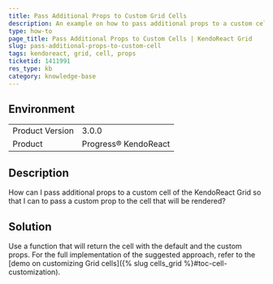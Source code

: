 ```yaml
---
title: Pass Additional Props to Custom Grid Cells
description: An example on how to pass additional props to a custom cell in the KendoReact Grid.
type: how-to
page_title: Pass Additional Props to Custom Cells | KendoReact Grid
slug: pass-additional-props-to-custom-cell
tags: kendoreact, grid, cell, props
ticketid: 1411991
res_type: kb
category: knowledge-base
---
```


## Environment

<table>
    <tbody>
	    <tr>
	    	<td>Product Version</td>
	    	<td>3.0.0</td>
	    </tr>
	    <tr>
	    	<td>Product</td>
	    	<td>Progress® KendoReact</td>
	    </tr>
    </tbody>
</table>


## Description

How can I pass additional props to a custom cell of the KendoReact Grid so that I can to pass a custom prop to the cell that will be rendered?

## Solution

Use a function that will return the cell with the default and the custom props. For the full implementation of the suggested approach, refer to the [demo on customizing Grid cells]({% slug cells_grid %}#toc-cell-customization).

